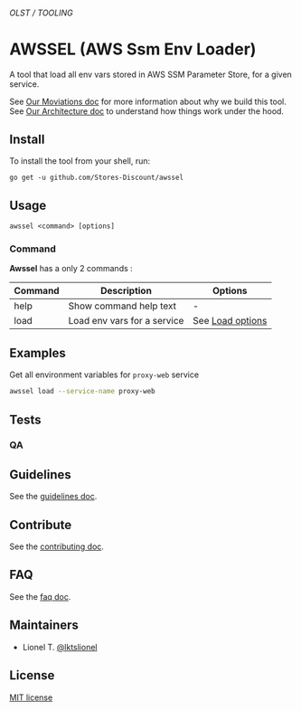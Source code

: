 ###### OLST / TOOLING
# AWSSEL (AWS Ssm Env Loader)


A tool that load all env vars stored in AWS SSM Parameter Store, for a given service.

See [Our Moviations doc](docs/awssel/motivations.md) for more information about why we build this tool.
See [Our Architecture doc](docs/awssel/how-it-works.md) to understand how things work under the hood.

## Install

To install the tool from your shell, run:

```
go get -u github.com/Stores-Discount/awssel
```

## Usage

```
awssel <command> [options]
```

### Command

**Awssel** has a only 2 commands : 



Command | Description | Options
---------|----------|---------
 help | Show command help text | -
 load | Load env vars for a service | See [Load options](docs/awssel/cmd/load.md)


## Examples

Get all environment variables for `proxy-web` service

```bash
awssel load --service-name proxy-web
```



## Tests


### QA


## Guidelines

See the [guidelines doc].

## Contribute

See the [contributing doc].

## FAQ

See the [faq doc].

## Maintainers

* Lionel T. [@lktslionel](https://twitter.com/lktslionel)

## License
 
[MIT license]


[Changelog]: docs/CHANGELOG.md
[contributing doc]: docs/CONTRIBUTE.md
[guidelines doc]: docs/GUIDELINES.md
[faq doc]: docs/FAQ.md
[MIT license]: LICENSE